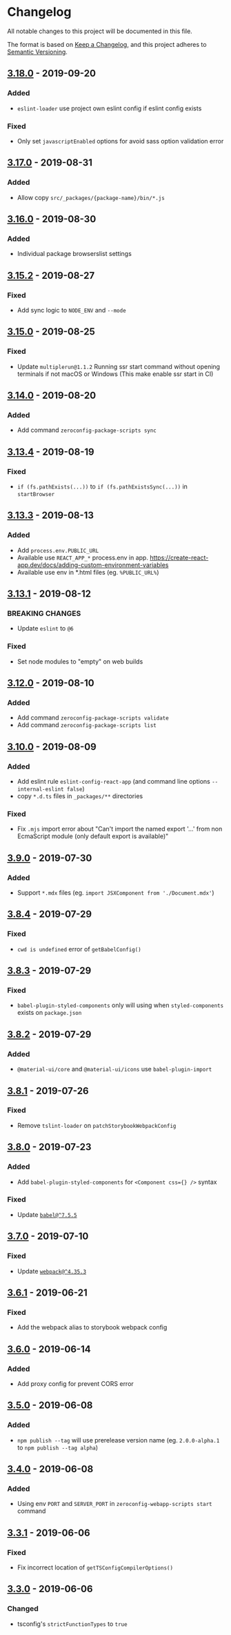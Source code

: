 # Changelog

All notable changes to this project will be documented in this file.

The format is based on [Keep a Changelog](https://keepachangelog.com/en/1.0.0/),
and this project adheres to [Semantic Versioning](https://semver.org/spec/v2.0.0.html).

## [3.18.0] - 2019-09-20
### Added
- `eslint-loader` use project own eslint config if eslint config exists

### Fixed
- Only set `javascriptEnabled` options for avoid sass option validation error

## [3.17.0] - 2019-08-31
### Added
- Allow copy `src/_packages/{package-name}/bin/*.js`

## [3.16.0] - 2019-08-30
### Added
- Individual package browserslist settings

## [3.15.2] - 2019-08-27
### Fixed
- Add sync logic to `NODE_ENV` and `--mode`

## [3.15.0] - 2019-08-25
### Fixed
- Update `multiplerun@1.1.2` Running ssr start command without opening terminals if not macOS or Windows (This make enable ssr start in CI)

## [3.14.0] - 2019-08-20
### Added
- Add command `zeroconfig-package-scripts sync`

## [3.13.4] - 2019-08-19
### Fixed
- `if (fs.pathExists(...))` to `if (fs.pathExistsSync(...))` in `startBrowser`

## [3.13.3] - 2019-08-13
### Added
- Add `process.env.PUBLIC_URL`
- Available use `REACT_APP_*` process.env in app. <https://create-react-app.dev/docs/adding-custom-environment-variables>
- Available use env in *.html files (eg. `%PUBLIC_URL%`)

## [3.13.1] - 2019-08-12
### BREAKING CHANGES
- Update `eslint` to `@6`

### Fixed
- Set node modules to "empty" on web builds

## [3.12.0] - 2019-08-10
### Added
- Add command `zeroconfig-package-scripts validate`
- Add command `zeroconfig-package-scripts list`

## [3.10.0] - 2019-08-09
### Added
- Add eslint rule `eslint-config-react-app` (and command line options `--internal-eslint false`)
- copy `*.d.ts` files in `_packages/**` directories

### Fixed
- Fix `.mjs` import error about "Can't import the named export '...' from non EcmaScript module (only default export is available)"

## [3.9.0] - 2019-07-30
### Added
- Support `*.mdx` files (eg. `import JSXComponent from './Document.mdx'`)

## [3.8.4] - 2019-07-29
### Fixed
- `cwd is undefined` error of `getBabelConfig()`

## [3.8.3] - 2019-07-29
### Fixed
- `babel-plugin-styled-components` only will using when `styled-components` exists on `package.json`

## [3.8.2] - 2019-07-29
### Added
- `@material-ui/core` and `@material-ui/icons` use `babel-plugin-import`

## [3.8.1] - 2019-07-26
### Fixed
- Remove `tslint-loader` on `patchStorybookWebpackConfig`

## [3.8.0] - 2019-07-23
### Added
- Add `babel-plugin-styled-components` for `<Component css={} />` syntax

### Fixed
- Update [`babel@^7.5.5`](https://github.com/babel/babel/issues/10179)

## [3.7.0] - 2019-07-10
### Fixed
- Update [`webpack@^4.35.3`](https://github.com/webpack/webpack/commit/b56c3ecf1c5dee350b80b72193892740dc25e61d#diff-b9cfc7f2cdf78a7f4b91a753d10865a2)

## [3.6.1] - 2019-06-21
### Fixed
- Add the webpack alias to storybook webpack config

## [3.6.0] - 2019-06-14
### Added
- Add proxy config for prevent CORS error

## [3.5.0] - 2019-06-08
### Added
- `npm publish --tag` will use prerelease version name (eg. `2.0.0-alpha.1` to `npm publish --tag alpha`)

## [3.4.0] - 2019-06-08
### Added
- Using env `PORT` and `SERVER_PORT` in `zeroconfig-webapp-scripts start` command

## [3.3.1] - 2019-06-06
### Fixed
* Fix incorrect location of `getTSConfigCompilerOptions()`

## [3.3.0] - 2019-06-06
### Changed
- tsconfig's `strictFunctionTypes` to `true`

[3.18.0]: https://github.com/react-zeroconfig/react-zeroconfig/compare/3.17.0...3.18.0
[3.17.0]: https://github.com/react-zeroconfig/react-zeroconfig/compare/3.16.0...3.17.0
[3.16.0]: https://github.com/react-zeroconfig/react-zeroconfig/compare/3.15.2...3.16.0
[3.15.2]: https://github.com/react-zeroconfig/react-zeroconfig/compare/3.15.0...3.15.2
[3.15.0]: https://github.com/react-zeroconfig/react-zeroconfig/compare/3.14.0...3.15.0
[3.14.0]: https://github.com/react-zeroconfig/react-zeroconfig/compare/3.13.4...3.14.0
[3.13.4]: https://github.com/react-zeroconfig/react-zeroconfig/compare/3.13.3...3.13.4
[3.13.3]: https://github.com/react-zeroconfig/react-zeroconfig/compare/3.13.1...3.13.3
[3.13.1]: https://github.com/react-zeroconfig/react-zeroconfig/compare/3.12.0...3.13.1
[3.12.0]: https://github.com/react-zeroconfig/react-zeroconfig/compare/3.10.0...3.12.0
[3.10.0]: https://github.com/react-zeroconfig/react-zeroconfig/compare/3.9.0...3.10.0
[3.9.0]: https://github.com/react-zeroconfig/react-zeroconfig/compare/3.8.4...3.9.0
[3.8.4]: https://github.com/react-zeroconfig/react-zeroconfig/compare/3.8.3...3.8.4
[3.8.3]: https://github.com/react-zeroconfig/react-zeroconfig/compare/3.8.2...3.8.3
[3.8.2]: https://github.com/react-zeroconfig/react-zeroconfig/compare/3.8.1...3.8.2
[3.8.1]: https://github.com/react-zeroconfig/react-zeroconfig/compare/3.8.0...3.8.1
[3.8.0]: https://github.com/react-zeroconfig/react-zeroconfig/compare/3.7.0...3.8.0
[3.7.0]: https://github.com/react-zeroconfig/react-zeroconfig/compare/3.6.1...3.7.0
[3.6.1]: https://github.com/react-zeroconfig/react-zeroconfig/compare/3.6.0...3.6.1
[3.6.0]: https://github.com/react-zeroconfig/react-zeroconfig/compare/3.5.0...3.6.0
[3.5.0]: https://github.com/react-zeroconfig/react-zeroconfig/compare/3.4.0...3.5.0
[3.4.0]: https://github.com/react-zeroconfig/react-zeroconfig/compare/3.3.1...3.4.0
[3.3.1]: https://github.com/react-zeroconfig/react-zeroconfig/compare/3.3.0...3.3.1
[3.3.0]: https://github.com/react-zeroconfig/react-zeroconfig/compare/3.2.0...3.3.0